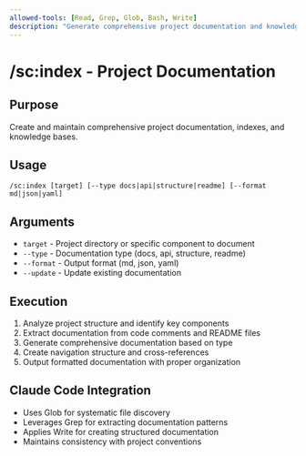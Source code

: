 ```yaml
---
allowed-tools: [Read, Grep, Glob, Bash, Write]
description: "Generate comprehensive project documentation and knowledge base"
---
```


# /sc:index - Project Documentation

## Purpose
Create and maintain comprehensive project documentation, indexes, and knowledge bases.

## Usage
```
/sc:index [target] [--type docs|api|structure|readme] [--format md|json|yaml]
```

## Arguments
- `target` - Project directory or specific component to document
- `--type` - Documentation type (docs, api, structure, readme)
- `--format` - Output format (md, json, yaml)
- `--update` - Update existing documentation

## Execution
1. Analyze project structure and identify key components
2. Extract documentation from code comments and README files
3. Generate comprehensive documentation based on type
4. Create navigation structure and cross-references
5. Output formatted documentation with proper organization

## Claude Code Integration
- Uses Glob for systematic file discovery
- Leverages Grep for extracting documentation patterns
- Applies Write for creating structured documentation
- Maintains consistency with project conventions
